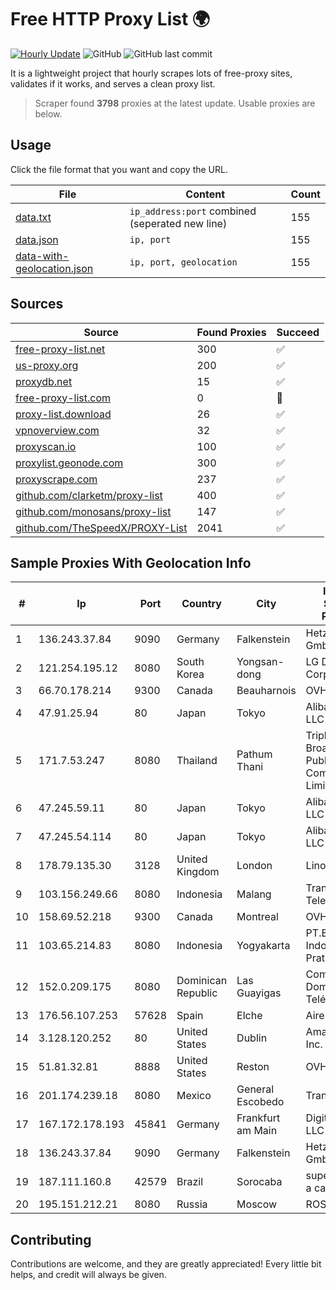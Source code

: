 
# Free HTTP Proxy List 🌍

[![Hourly Update](https://github.com/mertguvencli/http-proxy-list/actions/workflows/main.yml/badge.svg?branch=main)](https://github.com/mertguvencli/http-proxy-list/actions/workflows/main.yml)
![GitHub](https://img.shields.io/github/license/mertguvencli/http-proxy-list)
![GitHub last commit](https://img.shields.io/github/last-commit/mertguvencli/http-proxy-list)

It is a lightweight project that hourly scrapes lots of free-proxy sites, validates if it works, and serves a clean proxy list.


> Scraper found **3798** proxies at the latest update. Usable proxies are below.

## Usage

Click the file format that you want and copy the URL.


|File|Content|Count|
|----|-------|-----|
|[data.txt](https://raw.githubusercontent.com/mertguvencli/http-proxy-list/main/proxy-list/data.txt)|`ip_address:port` combined (seperated new line)|155|
|[data.json](https://raw.githubusercontent.com/mertguvencli/http-proxy-list/main/proxy-list/data.json)|`ip, port`|155|
|[data-with-geolocation.json](https://raw.githubusercontent.com/mertguvencli/http-proxy-list/main/proxy-list/data-with-geolocation.json)|`ip, port, geolocation`|155|

## Sources

|Source|Found Proxies|Succeed|
|------|-------------|-------|
|[free-proxy-list.net](https://free-proxy-list.net)|300|✅|
|[us-proxy.org](https://www.us-proxy.org)|200|✅|
|[proxydb.net](http://proxydb.net)|15|✅|
|[free-proxy-list.com](https://free-proxy-list.com/?page=&port=&type%5B%5D=http&type%5B%5D=https&up_time=0&search=Search)|0|🚫|
|[proxy-list.download](https://www.proxy-list.download/HTTP)|26|✅|
|[vpnoverview.com](https://vpnoverview.com/privacy/anonymous-browsing/free-proxy-servers)|32|✅|
|[proxyscan.io](https://www.proxyscan.io)|100|✅|
|[proxylist.geonode.com](https://proxylist.geonode.com/api/proxy-list?limit=300&page=1&sort_by=lastChecked&sort_type=desc&protocols=http,https)|300|✅|
|[proxyscrape.com](https://api.proxyscrape.com/v2/?request=displayproxies&protocol=http&timeout=10000&country=all&ssl=all&anonymity=all)|237|✅|
|[github.com/clarketm/proxy-list](https://raw.githubusercontent.com/clarketm/proxy-list/master/proxy-list-raw.txt)|400|✅|
|[github.com/monosans/proxy-list](https://raw.githubusercontent.com/monosans/proxy-list/main/proxies/http.txt)|147|✅|
|[github.com/TheSpeedX/PROXY-List](https://raw.githubusercontent.com/TheSpeedX/PROXY-List/master/http.txt)|2041|✅|


## Sample Proxies With Geolocation Info

|#|Ip|Port|Country|City|Internet Service Provider|
|-|--|----|-------|----|-------------------------|
|1|136.243.37.84|9090|Germany|Falkenstein|Hetzner Online GmbH|
|2|121.254.195.12|8080|South Korea|Yongsan-dong|LG DACOM Corporation|
|3|66.70.178.214|9300|Canada|Beauharnois|OVH SAS|
|4|47.91.25.94|80|Japan|Tokyo|Alibaba.com LLC|
|5|171.7.53.247|8080|Thailand|Pathum Thani|Triple T Broadband Public Company Limited|
|6|47.245.59.11|80|Japan|Tokyo|Alibaba.com LLC|
|7|47.245.54.114|80|Japan|Tokyo|Alibaba.com LLC|
|8|178.79.135.30|3128|United Kingdom|London|Linode, LLC|
|9|103.156.249.66|8080|Indonesia|Malang|Trans Media Telekomunikasi|
|10|158.69.52.218|9300|Canada|Montreal|OVH SAS|
|11|103.65.214.83|8080|Indonesia|Yogyakarta|PT.Broadband Indonesia Pratama|
|12|152.0.209.175|8080|Dominican Republic|Las Guayigas|Compañía Dominicana de Teléfonos S. A.|
|13|176.56.107.253|57628|Spain|Elche|Aire Networks|
|14|3.128.120.252|80|United States|Dublin|Amazon.com, Inc.|
|15|51.81.32.81|8888|United States|Reston|OVH SAS|
|16|201.174.239.18|8080|Mexico|General Escobedo|Transtelco Inc|
|17|167.172.178.193|45841|Germany|Frankfurt am Main|DigitalOcean, LLC|
|18|136.243.37.84|9090|Germany|Falkenstein|Hetzner Online GmbH|
|19|187.111.160.8|42579|Brazil|Sorocaba|super midia tv a cabo ltda|
|20|195.151.212.21|8080|Russia|Moscow|ROSPRINT|



## Contributing

Contributions are welcome, and they are greatly appreciated! Every
little bit helps, and credit will always be given.

